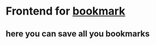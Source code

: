# Frontend for [bookmark](https://github.com/djaircarvalho/bookmark)

## here you can save all you bookmarks

